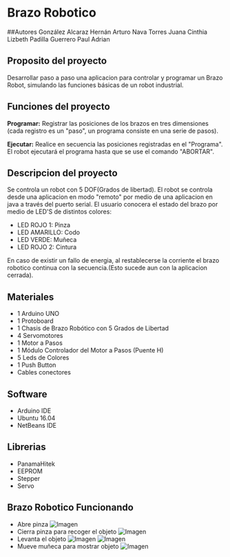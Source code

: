 
# Brazo Robotico
##Autores
González Alcaraz Hernán Arturo
Nava Torres Juana Cinthia Lizbeth
Padilla Guerrero Paul Adrian 

## Proposito del proyecto
Desarrollar paso a paso una aplicacion para controlar y programar un Brazo Robot, simulando las funciones básicas de un robot industrial.

## Funciones del proyecto
 **Programar:** Registrar las posiciones de los brazos en tres dimensiones (cada registro es un "paso", un programa consiste en una serie de pasos).
 
 **Ejecutar:** Realice en secuencia las posiciones registradas en el "Programa". El robot ejecutará el programa hasta que se use el comando "ABORTAR".

## Descripcion del proyecto
Se controla un robot con 5 DOF(Grados de libertad).
El robot se controla desde una aplicacion en modo "remoto" por medio de una aplicacion en java a través del puerto serial.
El usuario conocera el estado del brazo por medio de LED'S de distintos colores:
  - LED ROJO 1: Pinza
  - LED AMARILLO: Codo
  - LED VERDE: Muñeca
  - LED ROJO 2: Cintura

En caso de existir un fallo de energia, al restablecerse la corriente el brazo robotico continua con la secuencia.(Esto sucede aun con
la aplicacion cerrada).

## Materiales
- 1 Arduino UNO
- 1 Protoboard
- 1 Chasis de Brazo Robótico con 5 Grados de Libertad
- 4 Servomotores
- 1 Motor a Pasos
- 1 Módulo Controlador del Motor a Pasos (Puente H)
- 5 Leds de Colores
- 1 Push Button
- Cables conectores

## Software
- Arduino IDE
- Ubuntu 16.04
- NetBeans IDE
## Librerias
- PanamaHitek
- EEPROM
- Stepper
- Servo

## Brazo Robotico Funcionando
- Abre pinza 
![Imagen](brazo5.jpg)
- Cierra pinza para recoger el objeto
![Imagen](brazo4.jpg)
- Levanta el objeto
![Imagen](brazoz1.jpg)
![Imagen](brazo3.jpg)
- Mueve muñeca para mostrar objeto
![Imagen](brazo2.jpg)



